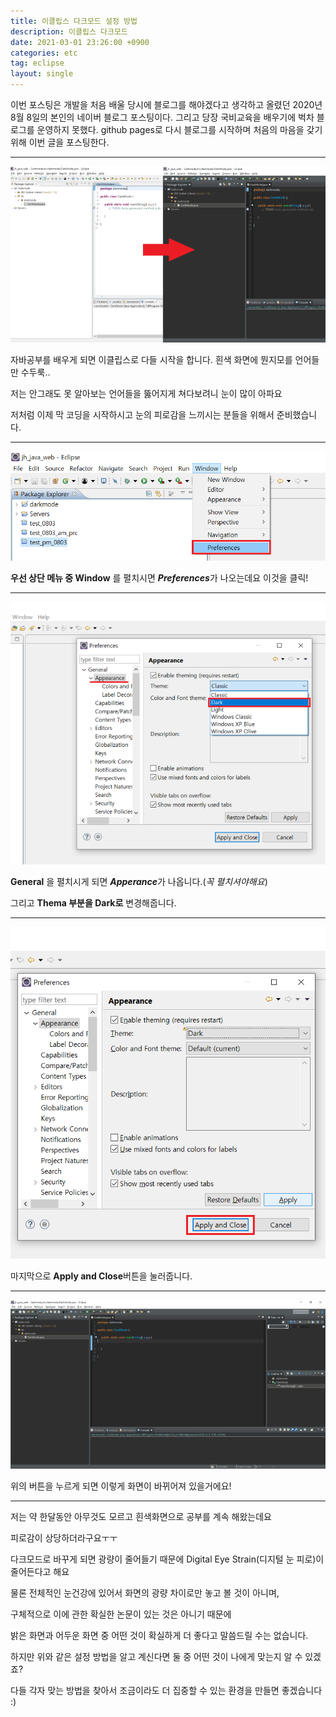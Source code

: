 ```yaml
---
title: 이클립스 다크모드 설정 방법
description: 이클립스 다크모드
date: 2021-03-01 23:26:00 +0900
categories: etc
tag: eclipse
layout: single
---
```






이번 포스팅은 개발을 처음 배울 당시에 블로그를 해야겠다고 생각하고 올렸던 2020년 8월 8일의 본인의 네이버 블로그 포스팅이다. 그리고 당장 국비교육을 배우기에 벅차 블로그를 운영하지 못했다. github pages로 다시 블로그를 시작하며 처음의 마음을 갖기 위해 이번 글을 포스팅한다.



------

<p align="center">
    <img src="/images/2021-03-01/darkmode_main.png" alt="darkmode 설정법" style="zoom: 100%;" />
</p>

자바공부를 배우게 되면 이클립스로 다들 시작을 합니다. 흰색 화면에 뭔지모를 언어들만 수두룩..

저는 안그래도 못 알아보는 언어들을 뚫어지게 쳐다보려니 눈이 많이 아파요



저처럼 이제 막 코딩을 시작하시고 눈의 피로감을 느끼시는 분들을 위해서 준비했습니다.  



------

<p align="center">
    <img src="/images/2021-03-01/darkmode1.png" alt="darkmode 설정 1" style="zoom: 100%;" />
</p>

**우선 상단 메뉴 중 Window** 를 펼치시면 ***Preferences***가 나오는데요 이것을 클릭!  



------

<p align="center">
    <img src="/images/2021-03-01/darkmode2.png" alt="darkmode 설정 2" style="zoom: 100%;" />
</p>

**General** 을 펼치시게 되면 ***Apperance***가 나옵니다.(*꼭 펼치셔야해요*)

그리고 **Thema 부분을 Dark로** 변경해줍니다.  



------

<p align="center">
    <img src="/images/2021-03-01/darkmode3.png" alt="darkmode 설정 3" style="zoom: 100%;" />
</p>

마지막으로 **Apply and Close**버튼을 눌러줍니다.  



------

<p align="center">
    <img src="/images/2021-03-01/darkmode4.png" alt="darkmode 설정 4" style="zoom: 100%;" />
</p>

위의 버튼을 누르게 되면 이렇게 화면이 바뀌어져 있을거에요!   



-------

저는 약 한달동안 아무것도 모르고 흰색화면으로 공부를 계속 해왔는데요

피로감이 상당하더라구요ㅜㅜ

다크모드로 바꾸게 되면 광량이 줄어들기 때문에 Digital Eye Strain(디지털 눈 피로)이 줄어든다고 해요



물론 전체적인 눈건강에 있어서 화면의 광량 차이로만 놓고 볼 것이 아니며, 

구체적으로 이에 관한 확실한 논문이 있는 것은 아니기 때문에

밝은 화면과 어두운 화면 중 어떤 것이 확실하게 더 좋다고 말씀드릴 수는 없습니다.

하지만 위와 같은 설정 방법을 알고 계신다면 둘 중 어떤 것이 나에게 맞는지 알 수 있겠죠?



다들 각자 맞는 방법을 찾아서 조금이라도 더 집중할 수 있는 환경을 만들면 좋겠습니다 :)
